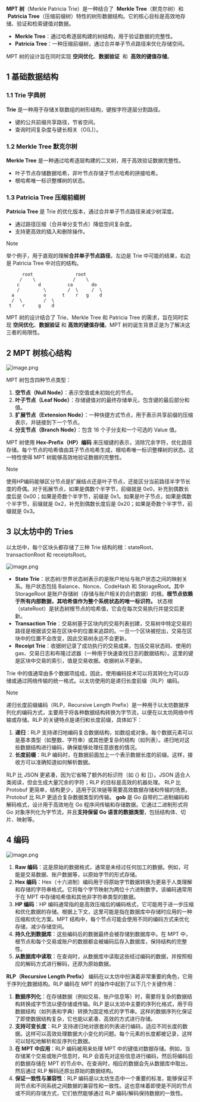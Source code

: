 **MPT 树**（Merkle Patricia Trie）是一种结合了  **Merkle Tree**（默克尔树）和  **Patricia Tree**（压缩前缀树）特性的树形数据结构。它的核心目标是高效地存储、验证和检索键值对数据。

* **Merkle Tree**：通过哈希逐层构建的树结构，用于验证数据的完整性。
* **Patricia Tree**：一种压缩前缀树，通过合并单子节点路径来优化存储空间。

MPT 树的设计旨在同时实现  **空间优化**、**数据验证**  和  **高效的键值存储**。

## 1 基础数据结构

### 1.1 Trie 字典树

**Trie** 是一种用于存储关联数组的树形结构，键按字符逐层分割路径。

* 键的公共前缀共享路径，节省空间。
* 查询时间复杂度与键长相关（O(L)）。

### 1.2 Merkle Tree 默克尔树

**Merkle Tree** 是一种通过哈希逐层构建的二叉树，用于高效验证数据完整性。

* 叶子节点存储数据哈希，非叶节点存储子节点哈希的拼接哈希。
* 根哈希唯一标识整棵树的状态。

### 1.3 Patricia Tree 压缩前缀树

**Patricia Tree** 是 Trie 的优化版本，通过合并单子节点路径来减少树深度。

* 通过路径压缩（合并单分支节点）降低空间复杂度。
* 支持更高效的插入和删除操作。

> [!NOTE]
> 举个例子，用于直观的理解**合并单子节点路径**，左边是 Trie 中可能的结果，右边是 Patricia Tree 中对应的结构。
>
> ```
>       root                root
>      /    \              /    \
>     c       d          ca       do
>     /         \        /  \     /  \
> 	a           o      t    r   g    d
>   /  \        /  \
>  t    r     g    d
>  ```

MPT 树的设计结合了 Trie、Merkle Tree 和 Patricia Tree 的需求，旨在同时实现 **空间优化**、**数据验证** 和 **高效的键值存储**。MPT 树的诞生背景正是为了解决这三者的局限性。

## 2 MPT 树核心结构

![image.png](https://ceyewan.oss-cn-beijing.aliyuncs.com/typora/20250216140934.png)

MPT 树包含四种节点类型：

1. **空节点（Null Node）**：表示空值或未初始化的节点。
2. **叶子节点（Leaf Node）**：存储键值对的最终存储单元，包含键的最后部分和值。
3. **扩展节点（Extension Node）**：一种快捷方式节点，用于表示共享前缀的压缩表示，并链接到下一个节点。
4. **分支节点（Branch Node）**：包含 16 个子分支和一个可选的 Value 值。

MPT 树使用 **Hex-Prefix（HP）编码** 来压缩键的表示，消除冗余字符，优化路径存储。每个节点的哈希值由其子节点哈希生成，根哈希唯一标识整棵树的状态。这一特性使得 MPT 树能够高效地验证数据的完整性。

> [!NOTE]
> 使用HP编码能够区分节点是扩展结点还是叶子节点，还能区分当前路径半字节长度的奇偶。对于拓展节点，如果是偶数个半字节，前缀就是 0x0，补充到偶数长度后是 0x00；如果是奇数个半字节，前缀是 0x1。如果是叶子节点，如果是偶数个半字节，前缀就是 0x2，补充到偶数长度后是 0x20；如果是奇数个半字节，前缀就是 0x3。

## 3 以太坊中的 Tries

以太坊中，每个区块头都存储了三种 Trie 结构的根：stateRoot、transactionRoot 和 receiptsRoot。

![image.png](https://ceyewan.oss-cn-beijing.aliyuncs.com/typora/20250216133348.png)

- **State Trie**：状态树/世界状态树表示的是账户地址与账户状态之间的映射关系。账户状态包括 Balance、Nonce、CodeHash 和 StorageRoot。其中 StorageRoot 是账户存储树（存储与账户相关的合约数据）的根。**根节点依赖于所有内部数据，其哈希值作为整个系统状态的唯一标识符。** 状态根（stateRoot）是状态树根节点的哈希值，它会在每次交易执行并提交后更新。
- **Transaction Trie**：交易树基于区块内的交易列表创建，交易树中特定交易的路径是根据该交易在区块中的位置来追踪的。一旦一个区块被挖出，交易在区块中的位置不会改变，因此交易树永远不会更新。
- **Receipt Trie**：收据树记录了成功执行的交易成果，包括交易状态码、使用的 gas、交易日志和布隆过滤器（一种用于快速查找日志的数据结构）。这里的键是区块中交易的索引，值是交易收据。收据树从不更新。

Trie 中的值通常由多个数据项组成，因此，使用编码技术可以将其转化为可以存储或通过网络传输的统一格式。以太坊使用的是递归长度前缀（RLP）编码。

> [!NOTE]
> 递归长度前缀编码（RLP，Recursive Length Prefix）是一种用于以太坊数据序列化的编码方式，主要用于将各种数据结构转换为字节流，以便在以太坊网络中传输或存储。RLP 的关键特点是递归和长度前缀，具体如下：
> 
> 1. **递归**：RLP 支持递归地编码复合数据结构，如数组或对象。每个数据元素可以是基本类型（如整数、字符串）或其他更复杂的结构（如列表）。递归地对这些数据结构进行编码，确保能够处理任意嵌套的情况。
> 2. **长度前缀**：RLP 编码时，在数据前面加上一个表示数据长度的前缀。这样，接收方可以准确知道如何解析数据。
> 
> RLP 比 JSON 更紧凑，因为它省略了额外的标识符（如 {} 和 []）。JSON 适合人类阅读，但会生成大量冗余的字符；RLP 的目标是高效的机器处理。
> RLP 比 Protobuf 更简单，结构更少，适用于区块链等需要高效数据存储和传输的场景。Protobuf 比 RLP 更适合复杂数据类型的传输。
> **gob** 是 Go 自带的二进制编码和解码格式，设计用于高效地在 Go 程序间传输和存储数据。它通过二进制形式将 Go 对象序列化为字节流，并且**支持保留 Go 语言的数据类型**，包括结构体、切片、映射等。

## 4 编码

![image.png](https://ceyewan.oss-cn-beijing.aliyuncs.com/typora/20250216142425.png)

1. **Raw 编码**：这是原始的数据格式，通常是未经过任何加工的数据。例如，可能是交易数据、账户数据等，以原始字节的形式存储。
2. **Hex 编码**：Hex（十六进制）编码用于将原始字节数据转换为更易于人类理解和存储的字符串格式。它将每个字节映射为两位十六进制数字。该编码通常用于在 MPT 中存储哈希值和其他非字符串类型的数据。
3. **HP 编码**：HP 编码通常指的是高效压缩后的编码格式，它可能用于进一步压缩和优化数据的存储。根据上下文，这里可能是指在数据库中存储时应用的一种压缩和优化方案。MPT 结构中，每个节点可能会使用不同的编码方式来优化存储，减少存储空间。
4. **持久化到数据库**：这些编码后的数据最终会被存储到数据库中。在 MPT 中，根节点和每个交易或账户的数据都会被编码后存入数据库，保持结构的完整性。
5. **从数据库中读取**：在查询时，从数据库中读取这些经过编码的数据，并按照相应的解码方式进行解码，还原为原始数据。

**RLP（Recursive Length Prefix）** 编码在以太坊中扮演着非常重要的角色，它用于序列化数据结构。RLP 编码在 MPT 的操作中起到了以下几个关键作用：

1. **数据序列化**：在存储数据（例如交易、账户信息等）时，需要将复杂的数据结构转换成字节流以便存储或传输。RLP 是以太坊中主要的序列化格式，用于将数据结构（如列表和字典）转换为固定格式的字节串。这样的数据序列化保证了即使数据结构复杂，它也能以紧凑、高效的方式进行存储。
2. **支持可变长度**：RLP 支持递归地对嵌套的列表进行编码，适应不同长度的数据。这样可以高效处理数据大小变化的问题。每个元素的长度都被记录，这样可以轻松地解析和反序列化数据。
3. **在 MPT 中应用**：RLP 编码被用来处理 MPT 中的键值对数据存储。例如，当存储某个交易或账户信息时，RLP 会首先对这些信息进行编码，然后将编码后的数据存储在 MPT 的节点中。在查询时，相应的数据会先从数据库中取出，然后通过 RLP 解码还原出原始的数据结构。
4. **保证一致性与兼容性**：RLP 编码是以太坊生态中一个重要的标准，能够保证不同节点和不同系统之间数据的兼容性和一致性。这也意味着即使是不同的节点或不同的存储方式，它们依然能够通过 RLP 编码/解码保持数据的一致性。